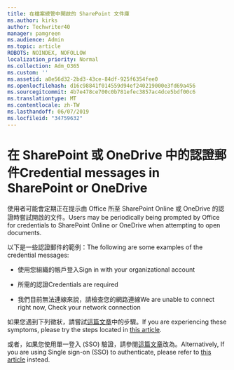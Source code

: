 ```yaml
---
title: 在檔案總管中開啟的 SharePoint 文件庫
ms.author: kirks
author: Techwriter40
manager: pamgreen
ms.audience: Admin
ms.topic: article
ROBOTS: NOINDEX, NOFOLLOW
localization_priority: Normal
ms.collection: Adm_O365
ms.custom: ''
ms.assetid: a8e56d32-2bd3-43ce-84df-925f6354fee0
ms.openlocfilehash: d16c98841f014559d94ef240219000e3fd69a456
ms.sourcegitcommit: 4b7e478ce700c0b781efec3857ac4dce5bdf00c6
ms.translationtype: MT
ms.contentlocale: zh-TW
ms.lasthandoff: 06/07/2019
ms.locfileid: "34759632"
---
```

# <a name="credential-messages-in-sharepoint-or-onedrive"></a><span data-ttu-id="61391-102">在 SharePoint 或 OneDrive 中的認證郵件</span><span class="sxs-lookup"><span data-stu-id="61391-102">Credential messages in SharePoint or OneDrive</span></span>

<span data-ttu-id="61391-103">使用者可能會定期正在提示由 Office 所至 SharePoint Online 或 OneDrive 的認證時嘗試開啟的文件。</span><span class="sxs-lookup"><span data-stu-id="61391-103">Users may be periodically being prompted by Office for credentials to SharePoint Online or OneDrive when attempting to open documents.</span></span>

<span data-ttu-id="61391-104">以下是一些認證郵件的範例：</span><span class="sxs-lookup"><span data-stu-id="61391-104">The following are some examples of the credential messages:</span></span>

- <span data-ttu-id="61391-105">使用您組織的帳戶登入</span><span class="sxs-lookup"><span data-stu-id="61391-105">Sign in with your organizational account</span></span>

- <span data-ttu-id="61391-106">所需的認證</span><span class="sxs-lookup"><span data-stu-id="61391-106">Credentials are required</span></span>

- <span data-ttu-id="61391-107">我們目前無法連線來說，請檢查您的網路連線</span><span class="sxs-lookup"><span data-stu-id="61391-107">We are unable to connect right now, Check your network connection</span></span>

<span data-ttu-id="61391-108">如果您遇到下列徵狀，請嘗試[這篇文章](https://support.microsoft.com/help/2913639/office-applications-periodically-prompt-for-credentials-to-sharepoint)中的步驟。</span><span class="sxs-lookup"><span data-stu-id="61391-108">If you are experiencing these symptoms, please try the steps located in [this article](https://support.microsoft.com/help/2913639/office-applications-periodically-prompt-for-credentials-to-sharepoint).</span></span>

<span data-ttu-id="61391-109">或者，如果您使用單一登入 (SSO) 驗證，請參閱[這篇文章](https://support.microsoft.com/help/4025962/cant-sign-in-after-update-to-office-2016-build-16-0-7967-on-windows-10)改為。</span><span class="sxs-lookup"><span data-stu-id="61391-109">Alternatively, If you are using Single sign-on (SSO) to authenticate, please refer to [this article](https://support.microsoft.com/help/4025962/cant-sign-in-after-update-to-office-2016-build-16-0-7967-on-windows-10) instead.</span></span>

